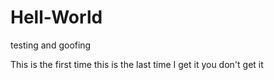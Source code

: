 # Hell-World
testing and goofing

This is the first time
this is the last time
I get it
you don't get it
